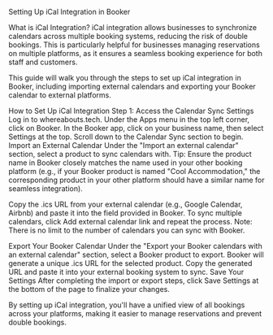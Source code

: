 Setting Up iCal Integration in Booker

What is iCal Integration?
iCal integration allows businesses to synchronize calendars across multiple booking systems, reducing the risk of double bookings. This is particularly helpful for businesses managing reservations on multiple platforms, as it ensures a seamless booking experience for both staff and customers.

This guide will walk you through the steps to set up iCal integration in Booker, including importing external calendars and exporting your Booker calendar to external platforms.

How to Set Up iCal Integration
Step 1: Access the Calendar Sync Settings
Log in to whereabouts.tech.
Under the Apps menu in the top left corner, click on Booker.
In the Booker app, click on your business name, then select Settings at the top.
Scroll down to the Calendar Sync section to begin.
Import an External Calendar
Under the "Import an external calendar" section, select a product to sync calendars with.
Tip: Ensure the product name in Booker closely matches the name used in your other booking platform (e.g., if your Booker product is named "Cool Accommodation," the corresponding product in your other platform should have a similar name for seamless integration).

Copy the .ics URL from your external calendar (e.g., Google Calendar, Airbnb) and paste it into the field provided in Booker.
To sync multiple calendars, click Add external calendar link and repeat the process.
Note: There is no limit to the number of calendars you can sync with Booker.

Export Your Booker Calendar
Under the "Export your Booker calendars with an external calendar" section, select a Booker product to export.
Booker will generate a unique .ics URL for the selected product.
Copy the generated URL and paste it into your external booking system to sync.
Save Your Settings
After completing the import or export steps, click Save Settings at the bottom of the page to finalize your changes.

By setting up iCal integration, you'll have a unified view of all bookings across your platforms, making it easier to manage reservations and prevent double bookings.
